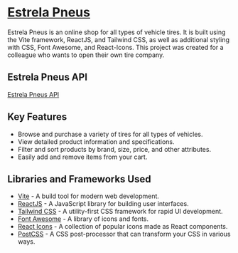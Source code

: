 ﻿# [Estrela Pneus](https://estrelapneus.netlify.app/)

Estrela Pneus is an online shop for all types of vehicle tires. It is built using the Vite framework, ReactJS, and Tailwind CSS, as well as additional styling with CSS, Font Awesome, and React-Icons. This project was created for a colleague who wants to open their own tire company.

## Estrela Pneus API
[Estrela Pneus API](https://github.com/maximdudai/estrela-pneus-api)

## Key Features
- Browse and purchase a variety of tires for all types of vehicles.
- View detailed product information and specifications.
- Filter and sort products by brand, size, price, and other attributes.
- Easily add and remove items from your cart.

## Libraries and Frameworks Used

- [Vite](https://vitejs.dev/) - A build tool for modern web development.
- [ReactJS](https://reactjs.org/) - A JavaScript library for building user interfaces.
- [Tailwind CSS](https://tailwindcss.com/) - A utility-first CSS framework for rapid UI development.
- [Font Awesome](https://fontawesome.com/) - A library of icons and fonts.
- [React Icons](https://react-icons.github.io/react-icons) - A collection of popular icons made as React components.
- [PostCSS](https://postcss.org/) - A CSS post-processor that can transform your CSS in various ways.
